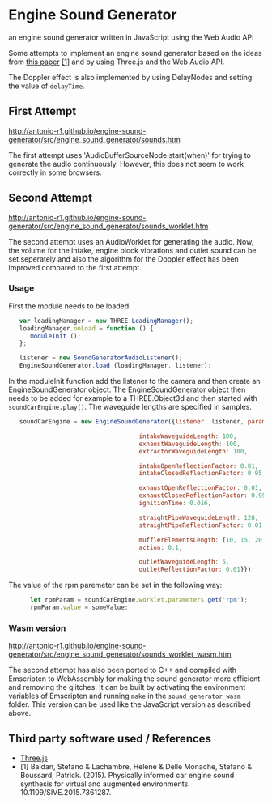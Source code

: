 # Engine Sound Generator
an engine sound generator written in JavaScript using the Web Audio API

Some attempts to implement an engine sound generator based on the ideas from [this paper](https://www.researchgate.net/publication/280086598_Physically_informed_car_engine_sound_synthesis_for_virtual_and_augmented_environments) [[1]](#1)
and by using Three.js and the Web Audio API.

The Doppler effect is also implemented by using DelayNodes and setting the value of `delayTime`.

## First Attempt
<http://antonio-r1.github.io/engine-sound-generator/src/engine_sound_generator/sounds.htm>

The first attempt uses 'AudioBufferSourceNode.start(when)' for trying to generate the audio continuously.
However, this does not seem to work correctly in some browsers.

## Second Attempt
<http://antonio-r1.github.io/engine-sound-generator/src/engine_sound_generator/sounds_worklet.htm>

The second attempt uses an AudioWorklet for generating the audio. Now, the volume for the intake, engine block vibrations and outlet sound can be set seperately
and also the algorithm for the Doppler effect has been improved compared to the first attempt.

### Usage

First the module needs to be loaded:

```javascript
   var loadingManager = new THREE.LoadingManager();
   loadingManager.onLoad = function () {
      moduleInit ();
   };

   listener = new SoundGeneratorAudioListener();
   EngineSoundGenerator.load (loadingManager, listener);
```

In the moduleInit function add the listener to the camera and then create an EngineSoundGenerator object.
The EngineSoundGenerator object then needs to be added for example to a THREE.Object3d and then started with `soundCarEngine.play()`.
The waveguide lengths are specified in samples.

```javascript
   soundCarEngine = new EngineSoundGenerator({listener: listener, parameters: {cylinders: 4,

                                    intakeWaveguideLength: 100,
                                    exhaustWaveguideLength: 100,
                                    extractorWaveguideLength: 100,

                                    intakeOpenReflectionFactor: 0.01,
                                    intakeClosedReflectionFactor: 0.95,

                                    exhaustOpenReflectionFactor: 0.01,
                                    exhaustClosedReflectionFactor: 0.95,
                                    ignitionTime: 0.016,

                                    straightPipeWaveguideLength: 128,
                                    straightPipeReflectionFactor: 0.01,

                                    mufflerElementsLength: [10, 15, 20, 25],
                                    action: 0.1,

                                    outletWaveguideLength: 5,
                                    outletReflectionFactor: 0.01}});
```

The value of the rpm paremeter can be set in the following way:

```javascript
      let rpmParam = soundCarEngine.worklet.parameters.get('rpm');
      rpmParam.value = someValue;
```

### Wasm version
<http://antonio-r1.github.io/engine-sound-generator/src/engine_sound_generator/sounds_worklet_wasm.htm>

The second attempt has also been ported to C++ and compiled with Emscripten to WebAssembly for making
the sound generator more efficient and removing the glitches. It can be built by activating the environment
variables of Emscripten and running `make` in the `sound_generator_wasm` folder.
This version can be used like the JavaScript version as described above.

## Third party software used / References
- [Three.js](https://github.com/mrdoob/three.js)
- <a id="1">[1]</a>  Baldan, Stefano & Lachambre, Helene & Delle Monache, Stefano & Boussard, Patrick. (2015). Physically informed car engine sound synthesis for virtual and augmented environments. 10.1109/SIVE.2015.7361287. 